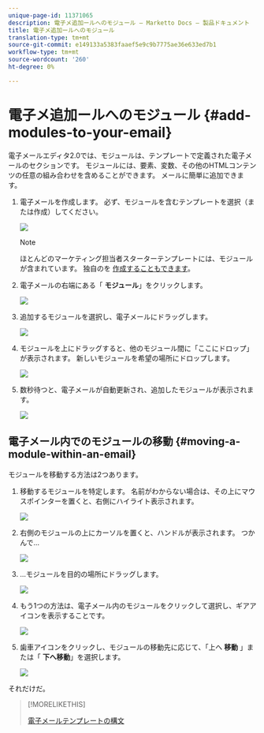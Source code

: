 ```yaml
---
unique-page-id: 11371065
description: 電子メ追加ールへのモジュール — Marketto Docs — 製品ドキュメント
title: 電子メ追加ールへのモジュール
translation-type: tm+mt
source-git-commit: e149133a5383faaef5e9c9b7775ae36e633ed7b1
workflow-type: tm+mt
source-wordcount: '260'
ht-degree: 0%

---
```



# 電子メ追加ールへのモジュール {#add-modules-to-your-email}

電子メールエディタ2.0では、モジュールは、テンプレートで定義された電子メールのセクションです。 モジュールには、要素、変数、その他のHTMLコンテンツの任意の組み合わせを含めることができます。 メールに簡単に追加できます。

1. 電子メールを作成します。 必ず、モジュールを含むテンプレートを選択（または作成）してください。

   ![](assets/one-1.png)

   >[!NOTE]
   >
   >ほとんどのマーケティング担当者スターターテンプレートには、モジュールが含まれています。 独自のを [作成することもできます](http://docs.marketo.com/display/DOCS/Email+Template+Syntax#EmailTemplateSyntax-Modules)。

1. 電子メールの右端にある「 **モジュール**」をクリックします。

   ![](assets/two-3.png)

1. 追加するモジュールを選択し、電子メールにドラッグします。

   ![](assets/three-3.png)

1. モジュールを上にドラッグすると、他のモジュール間に「ここにドロップ」が表示されます。 新しいモジュールを希望の場所にドロップします。

   ![](assets/four-2.png)

1. 数秒待つと、電子メールが自動更新され、追加したモジュールが表示されます。

   ![](assets/five-3.png)

## 電子メール内でのモジュールの移動 {#moving-a-module-within-an-email}

モジュールを移動する方法は2つあります。

1. 移動するモジュールを特定します。 名前がわからない場合は、その上にマウスポインターを置くと、右側にハイライト表示されます。

   ![](assets/six-2.png)

1. 右側のモジュールの上にカーソルを置くと、ハンドルが表示されます。 つかんで…

   ![](assets/seven-2.png)

1. ...モジュールを目的の場所にドラッグします。

   ![](assets/eight-2.png)

1. もう1つの方法は、電子メール内のモジュールをクリックして選択し、ギアアイコンを表示することです。

   ![](assets/nine-2.png)

1. 歯車アイコンをクリックし、モジュールの移動先に応じて、「上へ **移動** 」または「 **下へ移動**」を選択します。

   ![](assets/ten-2.png)

それだけだ。

>[!MORELIKETHIS]
>
>[電子メールテンプレートの構文](email-template-syntax.md)

